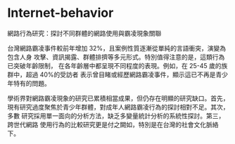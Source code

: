 # Internet-behavior
網路行為研究：探討不同群體的網路使用與霸凌現象關聯

台灣網路霸凌事件較前年增加 32%，且案例性質逐漸從單純的言語衝突，演變為包含人身 攻擊、資訊揭露、群體排擠等多元形式。特別值得注意的是，這類行為已突破年齡限制， 在各年齡層中都呈現不同程度的表現。例如，在 25-45 歲的族群中，超過 40%的受訪者 表示曾目睹或經歷網路霸凌事件，顯示這已不再是青少年特有的問題。

學術界對網路霸凌現象的研究已累積相當成果，但仍存在明顯的研究缺口。首先， 現有研究過度聚焦於青少年群體，對成年人網路霸凌行為的探討相對不足。其次，多數 研究採用單一面向的分析方法，缺乏多變量統計分析的系統性探討。第三，跨世代網路 使用行為的比較研究更是付之闕如，特別是在台灣的社會文化脈絡下。
